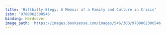 ```yaml
---
title: 'Hillbilly Elegy: A Memoir of a Family and Culture in Crisis'
isbn: '9780062300546'
binding: Hardcover
image_path: 'https://images.booksense.com/images/546/300/9780062300546.jpg'
---
```



